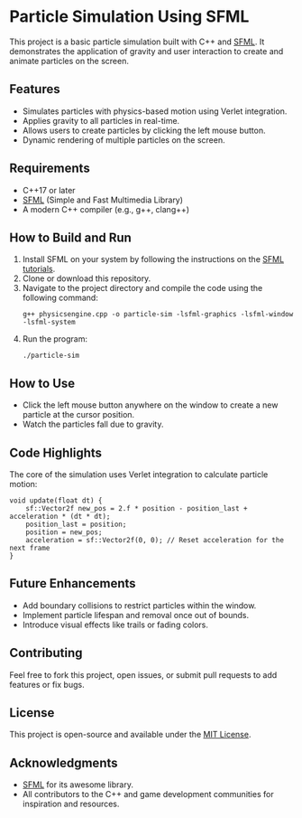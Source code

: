 <!DOCTYPE html>
<html>
<head>
  <title>Particle Simulation Using SFML</title>
</head>
<body>
  <h1>Particle Simulation Using SFML</h1>

  <p>This project is a basic particle simulation built with C++ and <a href="https://www.sfml-dev.org/" target="_blank">SFML</a>. It demonstrates the application of gravity and user interaction to create and animate particles on the screen.</p>

  <h2>Features</h2>
  <ul>
    <li>Simulates particles with physics-based motion using Verlet integration.</li>
    <li>Applies gravity to all particles in real-time.</li>
    <li>Allows users to create particles by clicking the left mouse button.</li>
    <li>Dynamic rendering of multiple particles on the screen.</li>
  </ul>

  <h2>Requirements</h2>
  <ul>
    <li>C++17 or later</li>
    <li><a href="https://www.sfml-dev.org/download.php" target="_blank">SFML</a> (Simple and Fast Multimedia Library)</li>
    <li>A modern C++ compiler (e.g., g++, clang++)</li>
  </ul>

  <h2>How to Build and Run</h2>
  <ol>
    <li>Install SFML on your system by following the instructions on the <a href="https://www.sfml-dev.org/tutorials/" target="_blank">SFML tutorials</a>.</li>
    <li>Clone or download this repository.</li>
    <li>Navigate to the project directory and compile the code using the following command:</li>
    <pre><code>g++ physicsengine.cpp -o particle-sim -lsfml-graphics -lsfml-window -lsfml-system</code></pre>
    <li>Run the program:</li>
    <pre><code>./particle-sim</code></pre>
  </ol>

  <h2>How to Use</h2>
  <ul>
    <li>Click the left mouse button anywhere on the window to create a new particle at the cursor position.</li>
    <li>Watch the particles fall due to gravity.</li>
  </ul>

  <h2>Code Highlights</h2>
  <p>The core of the simulation uses Verlet integration to calculate particle motion:</p>
  <pre><code>void update(float dt) {
    sf::Vector2f new_pos = 2.f * position - position_last + acceleration * (dt * dt);
    position_last = position;
    position = new_pos;
    acceleration = sf::Vector2f(0, 0); // Reset acceleration for the next frame
}</code></pre>

  <h2>Future Enhancements</h2>
  <ul>
    <li>Add boundary collisions to restrict particles within the window.</li>
    <li>Implement particle lifespan and removal once out of bounds.</li>
    <li>Introduce visual effects like trails or fading colors.</li>
  </ul>

  <h2>Contributing</h2>
  <p>Feel free to fork this project, open issues, or submit pull requests to add features or fix bugs.</p>

  <h2>License</h2>
  <p>This project is open-source and available under the <a href="https://opensource.org/licenses/MIT" target="_blank">MIT License</a>.</p>

  <h2>Acknowledgments</h2>
  <ul>
    <li><a href="https://www.sfml-dev.org/" target="_blank">SFML</a> for its awesome library.</li>
    <li>All contributors to the C++ and game development communities for inspiration and resources.</li>
  </ul>
</body>
</html>
